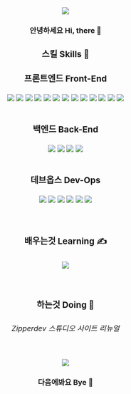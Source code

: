 <div align="center">
  <img src="https://capsule-render.vercel.app/api?type=waving&height=300&animation=fadeIn&color=ff8c1a&text=Zipperdev&fontColor=ffffff&descSize=30&fontAlign=30&descAlign=75&descAlignY=50" />

  <h3>안녕하세요 Hi, there 👋<h3/>
  
  <div>
    <h3>스킬 Skills 🔨<h3/>
    <div>
      <p>프론트엔드 Front-End</p>
      <img src="https://img.shields.io/badge/-HTML5-E34F26?logo=html5&logoColor=white&style=for-the-badge" />
      <img src="https://img.shields.io/badge/-CSS3-1572B6?logo=css3&logoColor=white&style=for-the-badge" />
      <img src="https://img.shields.io/badge/-JavaScript-F7DF1E?logo=javascript&logoColor=white&style=for-the-badge" />
      <img src="https://img.shields.io/badge/-TypeScript-3178C6?logo=typescript&logoColor=white&style=for-the-badge" />
      <img src="https://img.shields.io/badge/-ReactJs-61DAFB?logo=react&logoColor=white&style=for-the-badge" />
      <img src="https://img.shields.io/badge/-React%20Native-61DAFB?logo=react&logoColor=white&style=for-the-badge" />
      <img src="https://img.shields.io/badge/-Expo-000020?logo=expo&logoColor=white&style=for-the-badge" />
      <img src="https://img.shields.io/badge/-NextJs-000000?logo=nextdotjs&logoColor=white&style=for-the-badge" />
      <img src="https://img.shields.io/badge/-SASS-CC6699?logo=sass&logoColor=white&style=for-the-badge" />
      <img src="https://img.shields.io/badge/-Tailwind%20CSS-06B6D4?logo=tailwindcss&logoColor=white&style=for-the-badge" />
      <img src="https://img.shields.io/badge/-Styled%20Components-DB7093?logo=styledcomponents&logoColor=white&style=for-the-badge" />
      <img src="https://img.shields.io/badge/-Pug-A86454?logo=pug&logoColor=white&style=for-the-badge" />
      <img src="https://img.shields.io/badge/-Webpack-8DD6F9?logo=webpack&logoColor=white&style=for-the-badge" />
    </div>
    <br />
    <div style="margin-top:10px;">
      <p>백엔드 Back-End</p>
      <img src="https://img.shields.io/badge/-Express-000000?logo=express&logoColor=white&style=for-the-badge" />
      <img src="https://img.shields.io/badge/-Prisma-2D3748?logo=prisma&logoColor=white&style=for-the-badge" />
      <img src="https://img.shields.io/badge/-Apollo-311C87?logo=apollographql&logoColor=white&style=for-the-badge" />
      <img src="https://img.shields.io/badge/-GraphQL-E10098?logo=graphql&logoColor=white&style=for-the-badge" />
    </div>
    <br />
    <div style="margin-top:10px;">
      <p>데브옵스 Dev-Ops</p>
      <img src="https://img.shields.io/badge/-MongoDB-47A248?logo=mongodb&logoColor=white&style=for-the-badge" />
      <img src="https://img.shields.io/badge/-Heroku-430098?logo=heroku&logoColor=white&style=for-the-badge" />
      <img src="https://img.shields.io/badge/-Git-F1502F?logo=git&logoColor=white&style=for-the-badge" />
      <img src="https://img.shields.io/badge/-Github-181717?logo=github&logoColor=white&style=for-the-badge" />
      <img src="https://img.shields.io/badge/-Figma-F24E1E?logo=figma&logoColor=white&style=for-the-badge" />
      <img src="https://img.shields.io/badge/-Blender-EA7600?logo=blender&logoColor=white&style=for-the-badge" />
    </div>
  </div>
   
  <br />
    
  <div>
    <h3>배우는것 Learning ✍<h3/>
    <img src="https://img.shields.io/badge/-Cloud%20Flare-F6821F?logo=cloudflare&logoColor=white&style=for-the-badge" />
  </div>
  
  <br />
    
  <div>
    <h3>하는것 Doing 🚀<h3/>
    <h6>Zipperdev 스튜디오 사이트 리뉴얼</h6>
  </div>
   
  <br />
    
  <img src="https://github-readme-stats.vercel.app/api?username=zipperdev" />
  
  <br />
    
  <h3>다음에봐요 Bye 👋<h3/>
</div>
